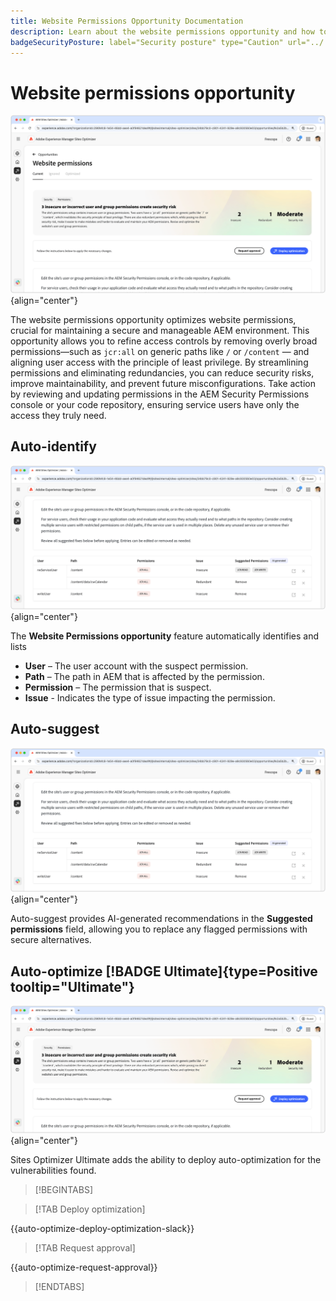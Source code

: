 ```yaml
---
title: Website Permissions Opportunity Documentation
description: Learn about the website permissions opportunity and how to use it to increase the security of on your website.
badgeSecurityPosture: label="Security posture" type="Caution" url="../../opportunity-types/security-posture.md" tooltip="Security posture"
---
```


# Website permissions opportunity

![Website permissions opportunity](./assets/website-permissions/hero.png){align="center"}

The website permissions opportunity optimizes website permissions, crucial for maintaining a secure and manageable AEM environment. This opportunity allows you to refine access controls by removing overly broad permissions—such as `jcr:all` on generic paths like `/` or `/content` — and aligning user access with the principle of least privilege. By streamlining permissions and eliminating redundancies, you can reduce security risks, improve maintainability, and prevent future misconfigurations. Take action by reviewing and updating permissions in the AEM Security Permissions console or your code repository, ensuring service users have only the access they truly need.

## Auto-identify

![Auto-identify website permissions](./assets/website-permissions/auto-identify.png){align="center"}

The **Website Permissions opportunity** feature automatically identifies and lists 

* **User** – The user account with the suspect permission.
* **Path** – The path in AEM that is affected by the permission.
* **Permission** – The permission that is suspect.
* **Issue** - Indicates the type of issue impacting the permission.

## Auto-suggest

![Auto-suggest website vulnerabilities](./assets/website-permissions/auto-suggest.png){align="center"}

Auto-suggest provides AI-generated recommendations in the **Suggested permissions** field, allowing you to replace any flagged permissions with secure alternatives.

## Auto-optimize [!BADGE Ultimate]{type=Positive tooltip="Ultimate"}

![Auto-optimize website permissions](./assets/website-permissions/auto-optimize.png){align="center"}

Sites Optimizer Ultimate adds the ability to deploy auto-optimization for the vulnerabilities found.

>[!BEGINTABS]

>[!TAB Deploy optimization]

{{auto-optimize-deploy-optimization-slack}}

>[!TAB Request approval]

{{auto-optimize-request-approval}}

>[!ENDTABS]